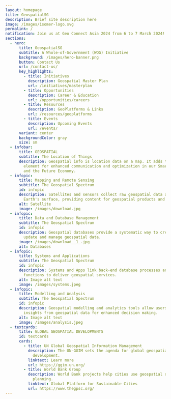 ```yaml
---
layout: homepage
title: GeospatialSG
description: Brief site description here
image: /images/isomer-logo.svg
permalink: /
notification: Join us at Geo Connect Asia 2024 from 6 to 7 March 2024!
sections:
  - hero:
      title: GeospatialSG
      subtitle: A Whole-of-Government (WOG) Initiative
      background: /images/hero-banner.png
      button: Contact Us
      url: /contact-us/
      key_highlights:
        - title: Initiatives
          description: Geospatial Master Plan
          url: /initiatives/masterplan
        - title: Opportunities
          description: Career & Education
          url: /opportunities/careers
        - title: Resources
          description: GeoPlatforms & Links
          url: /resources/geoplatforms
        - title: Events
          description: Upcoming Events
          url: /events/
      variant: center
      backgroundColor: gray
      size: sm
  - infobar:
      title: GEOSPATIAL
      subtitle: The Location of Things
      description: Geospatial info is location data on a map. It adds the "where"
        element for enhanced communication and optimization in our Smart Nation
        and the Future Economy.
  - infopic:
      title: Mapping and Remote Sensing
      subtitle: The Geospatial Spectrum
      id: infopic
      description: Satellites and sensors collect raw geospatial data about the
        Earth's surface, providing content for geospatial products and services.
      alt: Satellite
      image: /images/download.jpg
  - infopic:
      title: Data and Database Management
      subtitle: The Geospatial Spectrum
      id: infopic
      description: Geospatial databases provide a systematic way to create, retrieve,
        update and manage geospatial data.
      image: /images/download__1_.jpg
      alt: Databases
  - infopic:
      title: Systems and Applications
      subtitle: The Geospatial Spectrum
      id: infopic
      description: Systems and Apps link back-end database processes and front-end map
        functions to deliver geospatial services.
      alt: Image alt text
      image: /images/systems.jpeg
  - infopic:
      title: Modelling and Analysis
      subtitle: The Geospatial Spectrum
      id: infopic
      description: Geospatial modelling and analytics tools allow users to discover
        insights from geospatial data for enhanced decision making.
      alt: Image alt text
      image: /images/analysis.jpeg
  - textcards:
      title: GLOBAL GEOSPATIAL DEVELOPMENTS
      id: textcards
      cards:
        - title: UN Global Geospatial Information Management
          description: The UN-GGIM sets the agenda for global geospatial information
            development.
          linktext: Learn more
          url: https://ggim.un.org/
        - title: World Bank Group
          description: World Bank projects help cities use geospatial data for sustainable
            planning.
          linktext: Global Platform for Sustainable Cities
          url: https://www.thegpsc.org/
---
```

